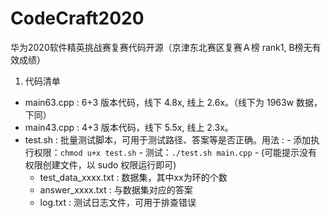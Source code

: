 # CodeCraft2020

华为2020软件精英挑战赛复赛代码开源（京津东北赛区复赛Ａ榜 rank1, B榜无有效成绩）

1. 代码清单
 - main63.cpp : 6+3 版本代码，线下 4.8x, 线上 2.6x。（线下为 1963w 数据，下同）
 - main43.cpp : 4+3 版本代码，线下 5.5x, 线上 2.3x。
 - test.sh : 批量测试脚本，可用于测试路径、答案等是否正确。用法 : 
        - 添加执行权限：`chmod u+x test.sh`
        - 测试：`./test.sh main.cpp`
        - (可能提示没有权限创建文件，以 sudo 权限运行即可)
    - test_data_xxxx.txt : 数据集，其中xx为环的个数
    - answer_xxxx.txt : 与数据集对应的答案
    - log.txt : 测试日志文件，可用于排查错误
